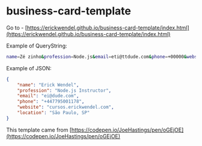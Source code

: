 # business-card-template

Go to - [https://erickwendel.github.io/business-card-template/index.html](https://erickwendel.github.io/business-card-template/index.html)

Example of QueryString:

```sh
name=Zé zinho&profession=Node.js&email=eti@ttdude.com&phone=+00000&website=aaee.erickwendel.com&location=Jo Paulo, SP
```

Example of JSON:

```json
{
    "name": "Erick Wendel",
    "profession": "Node.js Instructor",
    "email": "ei@dude.com",
    "phone": "+447795001178",
    "website": "cursos.erickwendel.com",
    "location": "São Paulo, SP"
}
```

This template came from [https://codepen.io/JoeHastings/pen/oGEjOE](https://codepen.io/JoeHastings/pen/oGEjOE)
